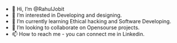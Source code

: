 - 👋 Hi, I’m @RahulJobit
- 👀 I’m interested in Developing and designing.
- 🌱 I’m currently learning Ethical hacking and Software Developing.
- 💞️ I’m looking to collaborate on Opensourse projects.
- 📫 How to reach me - you can connect me in Linkedin.

<!---
RahulJobit/RahulJobit is a ✨ special ✨ repository because its `README.md` (this file) appears on your GitHub profile.
You can click the Preview link to take a look at your changes.
--->
